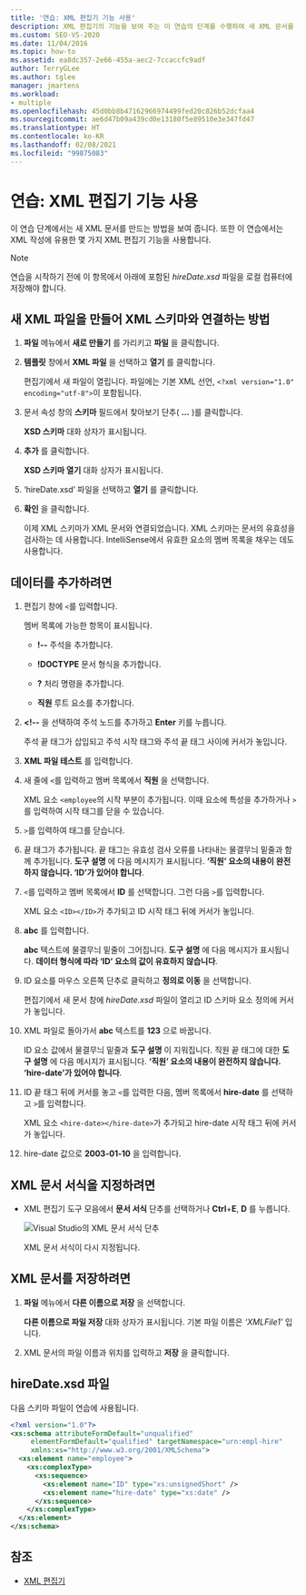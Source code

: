 ```yaml
---
title: '연습: XML 편집기 기능 사용'
description: XML 편집기의 기능을 보여 주는 이 연습의 단계를 수행하여 새 XML 문서를 만드는 방법을 알아봅니다.
ms.custom: SEO-VS-2020
ms.date: 11/04/2016
ms.topic: how-to
ms.assetid: ea8dc357-2e66-455a-aec2-7ccaccfc9adf
author: TerryGLee
ms.author: tglee
manager: jmartens
ms.workload:
- multiple
ms.openlocfilehash: 45d0bb8b47162966974499fed20c826b52dcfaa4
ms.sourcegitcommit: ae6d47b09a439cd0e13180f5e89510e3e347fd47
ms.translationtype: HT
ms.contentlocale: ko-KR
ms.lasthandoff: 02/08/2021
ms.locfileid: "99875083"
---
```

# <a name="walkthrough-use-xml-editor-features"></a>연습: XML 편집기 기능 사용

이 연습 단계에서는 새 XML 문서를 만드는 방법을 보여 줍니다. 또한 이 연습에서는 XML 작성에 유용한 몇 가지 XML 편집기 기능을 사용합니다.

> [!NOTE]
> 연습을 시작하기 전에 이 항목에서 아래에 포함된 *hireDate.xsd* 파일을 로컬 컴퓨터에 저장해야 합니다.

## <a name="to-create-a-new-xml-file-and-associate-it-with-an-xml-schema"></a>새 XML 파일을 만들어 XML 스키마와 연결하는 방법

1. **파일** 메뉴에서 **새로 만들기** 를 가리키고 **파일** 을 클릭합니다.

2. **템플릿** 창에서 **XML 파일** 을 선택하고 **열기** 를 클릭합니다.

     편집기에서 새 파일이 열립니다. 파일에는 기본 XML 선언, `<?xml version="1.0" encoding="utf-8">`이 포함됩니다.

3. 문서 속성 창의 **스키마** 필드에서 찾아보기 단추( **...** )를 클릭합니다.

     **XSD 스키마** 대화 상자가 표시됩니다.

4. **추가** 를 클릭합니다.

     **XSD 스키마 열기** 대화 상자가 표시됩니다.

5. ‘hireDate.xsd’ 파일을 선택하고 **열기** 를 클릭합니다.

6. **확인** 을 클릭합니다.

     이제 XML 스키마가 XML 문서와 연결되었습니다. XML 스키마는 문서의 유효성을 검사하는 데 사용합니다. IntelliSense에서 유효한 요소의 멤버 목록을 채우는 데도 사용합니다.

## <a name="to-add-data"></a>데이터를 추가하려면

1. 편집기 창에 `<`를 입력합니다.

     멤버 목록에 가능한 항목이 표시됩니다.

    - **!--** 주석을 추가합니다.

    - **!DOCTYPE** 문서 형식을 추가합니다.

    - **?** 처리 명령을 추가합니다.

    - **직원** 루트 요소를 추가합니다.

2. **&lt;!--** 을 선택하여 주석 노드를 추가하고 **Enter** 키를 누릅니다.

     주석 끝 태그가 삽입되고 주석 시작 태그와 주석 끝 태그 사이에 커서가 놓입니다.

3. **XML 파일 테스트** 를 입력합니다.

4. 새 줄에 `<`를 입력하고 멤버 목록에서 **직원** 을 선택합니다.

     XML 요소 `<employee`의 시작 부분이 추가됩니다. 이때 요소에 특성을 추가하거나 `>`를 입력하여 시작 태그를 닫을 수 있습니다.

5. `>`를 입력하여 태그를 닫습니다.

6. 끝 태그가 추가됩니다. 끝 태그는 유효성 검사 오류를 나타내는 물결무늬 밑줄과 함께 추가됩니다. **도구 설명** 에 다음 메시지가 표시됩니다. **‘직원’ 요소의 내용이 완전하지 않습니다. ‘ID’가 있어야 합니다**.

7. `<`를 입력하고 멤버 목록에서 **ID** 를 선택합니다. 그런 다음 `>`를 입력합니다.

     XML 요소 `<ID></ID>`가 추가되고 ID 시작 태그 뒤에 커서가 놓입니다.

8. **abc** 를 입력합니다.

     **abc** 텍스트에 물결무늬 밑줄이 그어집니다. **도구 설명** 에 다음 메시지가 표시됩니다. **데이터 형식에 따라 ‘ID’ 요소의 값이 유효하지 않습니다**.

9. ID 요소를 마우스 오른쪽 단추로 클릭하고 **정의로 이동** 을 선택합니다.

     편집기에서 새 문서 창에 *hireDate.xsd* 파일이 열리고 ID 스키마 요소 정의에 커서가 놓입니다.

10. XML 파일로 돌아가서 **abc** 텍스트를 **123** 으로 바꿉니다.

     ID 요소 값에서 물결무늬 밑줄과 **도구 설명** 이 지워집니다. 직원 끝 태그에 대한 **도구 설명** 에 다음 메시지가 표시됩니다. **‘직원’ 요소의 내용이 완전하지 않습니다. ‘hire-date’가 있어야 합니다**.

11. ID 끝 태그 뒤에 커서를 놓고 `<`를 입력한 다음, 멤버 목록에서 **hire-date** 를 선택하고 `>`를 입력합니다.

     XML 요소 `<hire-date></hire-date>`가 추가되고 hire-date 시작 태그 뒤에 커서가 놓입니다.

12. hire-date 값으로 **2003-01-10** 을 입력합니다.

## <a name="to-format-the-xml-document"></a>XML 문서 서식을 지정하려면

- XML 편집기 도구 모음에서 **문서 서식** 단추를 선택하거나 **Ctrl**+**E**, **D** 를 누릅니다.

   ![Visual Studio의 XML 문서 서식 단추](media/format-xml-document.png)

   XML 문서 서식이 다시 지정됩니다.

## <a name="to-save-the-xml-document"></a>XML 문서를 저장하려면

1. **파일** 메뉴에서 **다른 이름으로 저장** 을 선택합니다.

     **다른 이름으로 파일 저장** 대화 상자가 표시됩니다. 기본 파일 이름은 *‘XMLFile1’* 입니다.

2. XML 문서의 파일 이름과 위치를 입력하고 **저장** 을 클릭합니다.

## <a name="hiredatexsd-file"></a>hireDate.xsd 파일

다음 스키마 파일이 연습에 사용됩니다.

```xml
<?xml version="1.0"?>
<xs:schema attributeFormDefault="unqualified"
     elementFormDefault="qualified" targetNamespace="urn:empl-hire"
     xmlns:xs="http://www.w3.org/2001/XMLSchema">
  <xs:element name="employee">
    <xs:complexType>
      <xs:sequence>
        <xs:element name="ID" type="xs:unsignedShort" />
        <xs:element name="hire-date" type="xs:date" />
      </xs:sequence>
    </xs:complexType>
  </xs:element>
</xs:schema>
```

## <a name="see-also"></a>참조

- [XML 편집기](../xml-tools/xml-editor.md)
